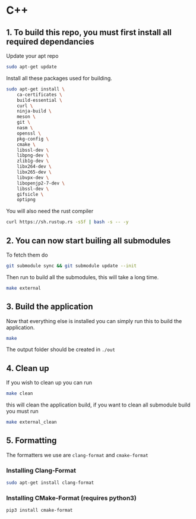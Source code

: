 # C++

## 1. To build this repo, you must first install all required dependancies

Update your apt repo

```bash
sudo apt-get update
```

Install all these packages used for building.

```bash
sudo apt-get install \
    ca-certificates \
    build-essential \
    curl \
    ninja-build \
    meson \
    git \
    nasm \
    openssl \
    pkg-config \
    cmake \
    libssl-dev \
    libpng-dev \
    zlib1g-dev \
    libx264-dev \
    libx265-dev \
    libvpx-dev \
    libopenjp2-7-dev \
    libssl-dev \
    gifsicle \
    optipng
```

You will also need the rust compiler

```bash
curl https://sh.rustup.rs -sSf | bash -s -- -y
```

## 2. You can now start builing all submodules

To fetch them do

```bash
git submodule sync && git submodule update --init
```

Then run to build all the submodules, this will take a long time.

```bash
make external
```

## 3. Build the application

Now that everything else is installed you can simply run this to build the application.

```bash
make
```

The output folder should be created in `./out`

## 4. Clean up

If you wish to clean up you can run

```bash
make clean
```

this will clean the application build, if you want to clean all submodule build you must run

```bash
make external_clean
```

## 5. Formatting

The formatters we use are `clang-format` and `cmake-format`

### Installing Clang-Format

```bash
sudo apt-get install clang-format
```

### Installing CMake-Format (requires python3)

```bash
pip3 install cmake-format
```
